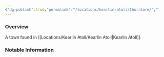```yaml
---
{"dg-publish":true,"permalink":"/locations/kearlin-atoll/thornlore/","tags":["Undiscovered"],"updated":"2025-06-10T19:11:11.075+01:00"}
---
```



### Overview
A town found in [[Locations/Kearlin Atoll/Kearlin Atoll\|Kearlin Atoll]].

### Notable Information 